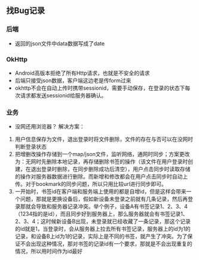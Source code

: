 ## 找Bug记录

### 后端
- 返回的json文件中data数据写成了date

### OkHttp
- Android高版本拒绝了所有Http请求，也就是不安全的请求
- 后端只接受json数据，客户端这边老是传form过来
- okhttp不会在自动上传时携带sessionid，需要手动保存，在登录的状态下每次请求都发送sessionid给服务器确认。

### 业务
- 没网还用浏览器？
解决方案：
1. 用户信息保存为文件，退出登录时将文件删除，文件的存在与否可以在没网时判断登录状态
2. 把增删改操作存储到一个map/json文件，监听网络，通网时同步；方案更改为：无网时先删除本地记录，再存储删除书签的操作（该文件在用户登录时创建，在退出登录时删除，在同步删除成功后清空），用户点击同步时读取存储的操作对服务器数据进行删除。而新增和修改都会在用户点击同步时自动上传。对于bookmark的同步问题，所以只用比较url进行同步即可。
3. 一开始时，书签id在客户端和服务端上使用的都是自增id，但是这样会带来一个问题，那就是更换设备后，假如新设备未登录之前就有几条记录，然后再登录那就会导致和服务器记录冲突。举个例子，设备A有书签记录1、2、3、4（1234指的是id），而且同步好到服务器上，那么服务器就会有书签记录1、2、3、4；这时候新设备B出现，未登录就已经收藏了一条记录，那这个记录的id就是1，当登录时，会从服务器上拉去所有书签记录，服务器上的id为1的记录，和设备B上id为1的记录，实际上是不同的书签，就产生了冲突。为了保证不会出现这种情况，那对书签的记录id有一个要求，那就是不会出现重复的情况，所以用时间作为id最好
